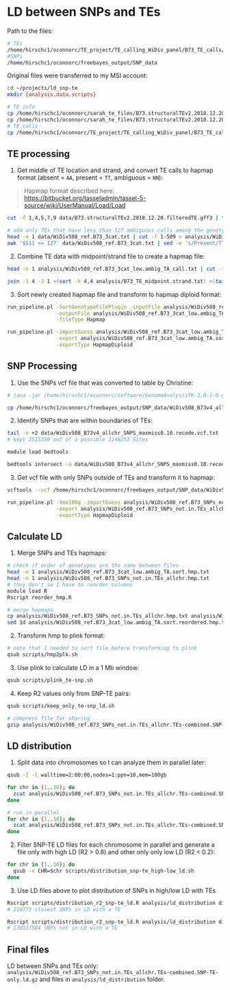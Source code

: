 # LD between SNPs and TEs

Path to the files:

```bash
# TEs
/home/hirschc1/oconnorc/TE_project/TE_calling_WiDiv_panel/B73_TE_calls/SNP_TE_LD_files
#SNPs
/home/hirschc1/oconnorc/freebayes_output/SNP_data
```

Original files were transferred to my MSI account:

```bash
cd ~/projects/ld_snp-te
mkdir {analysis,data,scripts}

# TE info
cp /home/hirschc1/oconnorc/sarah_te_files/B73.structuralTEv2.2018.12.20.filteredTE.gff3 data/
cp /home/hirschc1/oconnorc/sarah_te_files/B73.structuralTEv2.2018.12.20.filteredTE_start.in_10bp_rem.nocallTEs.gff3 data/
# TE calls
cp /home/hirschc1/oconnorc/TE_project/TE_calling_WiDiv_panel/B73_TE_calls/WiDiv508_ref.B73_3cat.txt data/
```



## TE processing

1. Get middle of TE location and strand, and convert TE calls to hapmap format (absent = `AA`, present = `TT`, ambiguous = `NN`):

> Hapmap format described here: https://bitbucket.org/tasseladmin/tassel-5-source/wiki/UserManual/Load/Load

```bash
cut -f 1,4,5,7,9 data/B73.structuralTEv2.2018.12.20.filteredTE.gff3 | tr "=" "\t" | tr ";" "\t" | join -1 6 -2 1 <(sort -k 6,6 -) <(cut -f 9 data/B73.structuralTEv2.2018.12.20.filteredTE_start.in_10bp_rem.nocallTEs.gff3 | sort -k 1,1) | tr " " "\t" | awk '{TEmid=int(($3+$4)/2); print $2"\t"TEmid"\t"$5"\t"$1"\t"$3"\t"$4}' | awk '{if ($3 == ".") print $1"\t"$2"\t+\t"$4"\t"$5"\t"$6"\t"; else print $0}' > analysis/B73_TE_midpoint.strand.txt

# add only TEs that have less than 127 ambiguous calls among the genotypes
head -n 1 data/WiDiv508_ref.B73_3cat.txt | cut -f 1-509 > analysis/WiDiv508_ref.B73_3cat_low.ambig_TA_call.txt
awk '$511 <= 127' data/WiDiv508_ref.B73_3cat.txt | sed -e 's/Present/TT/g' | sed -e 's/Absent/AA/g' | sed -e 's/ambiguous/NN/g' | cut -f 1-509 >> analysis/WiDiv508_ref.B73_3cat_low.ambig_TA_call.txt
```

2. Combine TE data with midpoint/strand file to create a hapmap file:

```bash
head -n 1 analysis/WiDiv508_ref.B73_3cat_low.ambig_TA_call.txt | cut -f 2-509 | awk '{print "rs#\talleles\tchrom\tpos\tstrand\tassembly#\tcenter\tprotLSID\tassayLSID\tpanelLSID\tQCcode\t"$0}' > analysis/WiDiv508_ref.B73_3cat_low.ambig_TA.hmp.txt

join -1 4 -2 1 <(sort -k 4,4 analysis/B73_TE_midpoint.strand.txt) <(tail -n +2 analysis/WiDiv508_ref.B73_3cat_low.ambig_TA_call.txt | sort -k 1,1) | tr " " "\t" | awk '{print $1"\tT\/A\t"$2"\t"$3"\t"$4"\tB73v4\tNA\tNA\tNA\tNA\tNA\t"$0}' | cut -f 1-11,18-526 | grep -v "     B73V4" | sort -k 3,3n -k 4,4n >> analysis/WiDiv508_ref.B73_3cat_low.ambig_TA.hmp.txt
```

3. Sort newly created hapmap file and transform to hapmap diploid format:

```bash
run_pipeline.pl -SortGenotypeFilePlugin -inputFile analysis/WiDiv508_ref.B73_3cat_low.ambig_TA.hmp.txt \
                -outputFile analysis/WiDiv508_ref.B73_3cat_low.ambig_TA.sort.hmp.txt \
                -fileType Hapmap

run_pipeline.pl -importGuess analysis/WiDiv508_ref.B73_3cat_low.ambig_TA.sort.hmp.txt \
                -export analysis/WiDiv508_ref.B73_3cat_low.ambig_TA.sort.hmp.txt \
                -exportType HapmapDiploid
```



## SNP Processing

1. Use the SNPs vcf file that was converted to table by Christine:

```bash
# java -jar /home/hirschc1/oconnorc/software/GenomeAnalysisTK-3.8-1-0-gf15c1c3ef/GenomeAnalysisTK.jar -T VariantsToTable -V WiDiv508_B73v4_allchr_SNPS_maxmiss0.10.recode.vcf -F CHROM -F POS -GF GT -R ~/maize_refs/B73_chr1-10.fasta -o  WiDiv508_B73v4_allchr_SNPS_maxmiss0.10.recode.vcf.txt

cp /home/hirschc1/oconnorc/freebayes_output/SNP_data/WiDiv508_B73v4_allchr_SNPS_maxmiss0.10.recode.vcf.txt data/
```

2. Identify SNPs that are within boundaries of TEs:

```bash
tail -n +2 data/WiDiv508_B73v4_allchr_SNPS_maxmiss0.10.recode.vcf.txt | awk '{print $1"\t"$2"\t"$2}' > data/WiDiv508_B73v4_allchr_SNPS_maxmiss0.10.recode.vcf.bed
# kept 2515350 out of a possible 3146253 Sites

module load bedtools

bedtools intersect -a data/WiDiv508_B73v4_allchr_SNPS_maxmiss0.10.recode.vcf.bed -b data/B73.structuralTEv2.2018.12.20.filteredTE.gff3 -v -wa | cut -f 1-2 > analysis/WiDiv508_B73v4_allchr_SNPs_notinTEs.txt
```

3. Get vcf file with only SNPs outside of TEs and transform it to hapmap:

```bash
vcftools --vcf /home/hirschc1/oconnorc/freebayes_output/SNP_data/WiDiv508_B73v4_allchr_SNPS_maxmiss0.10.recode.vcf --out analysis/WiDiv508_ref.B73_SNPs_not.in.TEs_allchr --positions analysis/WiDiv508_B73v4_allchr_SNPs_notinTEs.txt --recode --recode-INFO-all

run_pipeline.pl -Xmx100g -importGuess analysis/WiDiv508_ref.B73_SNPs_not.in.TEs_allchr.recode.vcf \
                -export analysis/WiDiv508_ref.B73_SNPs_not.in.TEs_allchr.hmp.txt \
                -exportType HapmapDiploid
```



## Calculate LD

1. Merge SNPs and TEs hapmaps:

```bash
# check if order of genotypes are the same between files
head -n 1 analysis/WiDiv508_ref.B73_3cat_low.ambig_TA.sort.hmp.txt
head -n 1 analysis/WiDiv508_ref.B73_SNPs_not.in.TEs_allchr.hmp.txt
# they don't so I have to reorder columns
module load R
Rscript reorder_hmp.R

# merge hapmaps
cp analysis/WiDiv508_ref.B73_SNPs_not.in.TEs_allchr.hmp.txt analysis/WiDiv508_ref.B73_SNPs_not.in.TEs_allchr.TEs-combined.hmp.txt
sed 1d analysis/WiDiv508_ref.B73_3cat_low.ambig_TA.sort.reordered.hmp.txt >> analysis/WiDiv508_ref.B73_SNPs_not.in.TEs_allchr.TEs-combined.hmp.txt
```

2. Transform hmp to plink format:

```bash
# note that I needed to sort file before transforming to plink
qsub scripts/hmp2plk.sh
```

3. Use plink to calculate LD in a 1 Mb window:

```bash
qsub scripts/plink_te-snp.sh
```

4. Keep R2 values only from SNP-TE pairs:

```bash
qsub scripts/keep_only_te-snp_ld.sh

# compress file for sharing
gzip analysis/WiDiv508_ref.B73_SNPs_not.in.TEs_allchr.TEs-combined.SNP-TE-only.ld
```



## LD distribution

1. Split data into chromosomes so I can analyze them in parallel later:

```bash
qsub -I -l walltime=2:00:00,nodes=1:ppn=10,mem=100gb

for chr in {1..10}; do
  zcat analysis/WiDiv508_ref.B73_SNPs_not.in.TEs_allchr.TEs-combined.SNP-TE-only.ld.gz | head -n 1 > analysis/WiDiv508_ref.B73_SNPs_not.in.TEs_allchr.TEs-combined.SNP-TE-only.chr$chr.ld
done

# run in parallel
for chr in {1..10}; do
  zcat analysis/WiDiv508_ref.B73_SNPs_not.in.TEs_allchr.TEs-combined.SNP-TE-only.ld.gz | awk -v chr="$chr" '$1 == chr && $4 == chr' >> analysis/WiDiv508_ref.B73_SNPs_not.in.TEs_allchr.TEs-combined.SNP-TE-only.chr$chr.ld &
done
```

2. Filter SNP-TE LD files for each chromosome in parallel and generate a file only with high LD (R2 > 0.8) and other only only low LD (R2 < 0.2):

```bash
for chr in {1..10}; do
  qsub -v CHR=$chr scripts/distribution_snp-te_high-low_ld.sh
done
```

3. Use LD files above to plot distribution of SNPs in high/low LD with TEs

```bash
Rscript scripts/distribution_r2_snp-te_ld.R analysis/ld_distribution dist-LD_SNPs-TEs_high.png
# 210773 closest SNPs in LD with a TE

Rscript scripts/distribution_r2_snp-te_ld.R analysis/ld_distribution dist-LD_SNPs-TEs_low.png
# 130117584 SNPs not in LD with a TE
```



## Final files

LD between SNPs and TEs only: `analysis/WiDiv508_ref.B73_SNPs_not.in.TEs_allchr.TEs-combined.SNP-TE-only.ld.gz` and files in `analysis/ld_distribution` folder.
